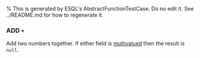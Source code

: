 % This is generated by ESQL's AbstractFunctionTestCase. Do no edit it. See ../README.md for how to regenerate it.

### ADD `+`
Add two numbers together. If either field is [multivalued](https://www.elastic.co/docs/reference/elasticsearch/query-languages/esql/esql-multivalued-fields) then the result is `null`.

